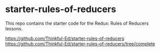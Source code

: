 # starter-rules-of-reducers

This repo contains the starter code for the Redux: Rules of Reducers lessons.

https://github.com/Thinkful-Ed/starter-rules-of-reducers
https://github.com/Thinkful-Ed/starter-rules-of-reducers/tree/complete